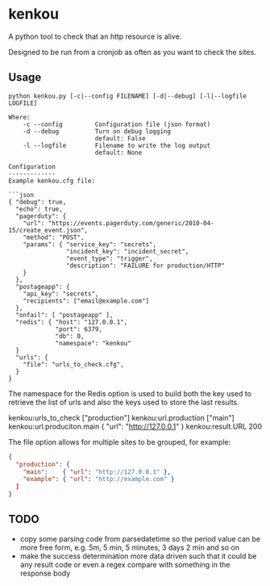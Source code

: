 kenkou
======

A python tool to check that an http resource is alive.

Designed to be run from a cronjob as often as you want to check the sites.

Usage
-----

```
python kenkou.py [-c|--config FILENAME] [-d|--debug] [-l|--logfile LOGFILE]

Where:
    -c --config         Configuration file (json format)
    -d --debug          Turn on debug logging
                        default: False
    -l --logfile        Filename to write the log output
                        default: None

Configuration
-------------
Example kenkou.cfg file:

```json
{ "debug": true,
  "echo": true,
  "pagerduty": {
    "url": "https://events.pagerduty.com/generic/2010-04-15/create_event.json",
    "method": "POST",
    "params": { "service_key": "secrets",
                "incident_key": "incident_secret",
                "event_type": "trigger",
                "description": "FAILURE for production/HTTP"
    }
  },
  "postageapp": {
    "api_key": "secrets",
    "recipients": ["email@example.com"]
  },
  "onfail": [ "postageapp" ],
  "redis": { "host": "127.0.0.1",
             "port": 6379,
             "db": 0,
             "namespace": "kenkou"
  }
  "urls": {
    "file": "urls_to_check.cfg",
  }
}
```

The namespace for the Redis option is used to build both the key used to retrieve the
list of urls and also the keys used to store the last results.

  kenkou:urls_to_check        ["production"]
  kenkou:url.production       ["main"]
  kenkou:url.produciton.main  { "url": "http://127.0.0.1" }
  kenkou:result.URL      200

The file option allows for multiple sites to be grouped, for example:

```json
{
  "production": {
    "main":    { "url": "http://127.0.0.1" },
    "example": { "url": "http://example.com" }
  ]
}
```

TODO
----
  * copy some parsing code from parsedatetime so the period value can be more free form, e.g.
    5m, 5 min, 5 minutes, 3 days 2 min and so on
  * make the success determination more data driven such that it could be any result code or
    even a regex compare with something in the response body
